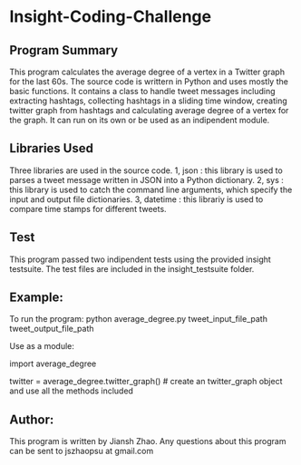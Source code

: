 # Insight-Coding-Challenge
## Program Summary
This program calculates the average degree of a vertex in a Twitter graph for the last 60s. The source code is writtern in Python and uses mostly the basic functions. 
It contains a class to handle tweet messages including extracting hashtags, collecting hashtags in a sliding time window, creating twitter graph from hashtags and calculating average degree of a vertex for the graph.
It can run on its own or be used as an indipendent module.

## Libraries Used
Three libraries are used in the source code.
1, json :  this library is used to parses a tweet message written in JSON into a Python dictionary.
2, sys : this library is used to catch the command line arguments, which specify the input and output file dictionaries.
3, datetime : this librariy is used to compare time stamps for different tweets.

## Test
This program passed two indipendent tests using the provided insight testsuite. The test files are included in the insight_testsuite folder.

## Example:
To run the program:      python average_degree.py  tweet_input_file_path  tweet_output_file_path

Use as a module: 
 
import average_degree

twitter = average_degree.twitter_graph()      # create an twitter_graph object and use all the methods included

## Author:  
This program is written by Jiansh Zhao. Any questions about this program can be sent to jszhaopsu at gmail.com

 